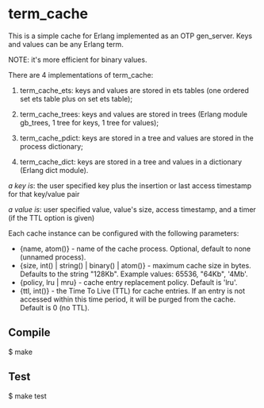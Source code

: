 # term_cache

This is a simple cache for Erlang implemented as an OTP gen_server.
Keys and values can be any Erlang term.

NOTE: it's more efficient for binary values.

There are 4 implementations of term_cache:

1. term_cache_ets: keys and values are stored in ets tables (one ordered set ets table plus on set ets table);

2. term_cache_trees: keys and values are stored in trees (Erlang module gb_trees, 1 tree for keys, 1 tree for values);

3. term_cache_pdict: keys are stored in a tree and values are stored in the process dictionary;

4. term_cache_dict: keys are stored in a tree and values in a dictionary (Erlang dict module).


*a key is*: the user specified key plus the insertion or last access timestamp for that key/value pair

*a value is*: user specified value, value's size, access timestamp, and a timer (if the TTL option is given)


Each cache instance can be configured with the following parameters:

* {name, atom()} - name of the cache process. Optional, default to none (unnamed process).
* {size, int() | string() | binary() | atom()} - maximum cache size in bytes. Defaults to the string "128Kb". Example values: 65536, "64Kb", '4Mb'.
* {policy, lru | mru} - cache entry replacement policy. Default is 'lru'.
* {ttl, int()} - the Time To Live (TTL) for cache entries. If an entry is not accessed within this time period, it will be purged from the cache. Default is 0 (no TTL).

## Compile

$ make

## Test

$ make test
